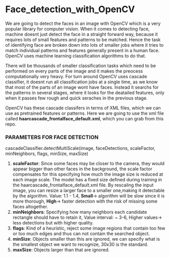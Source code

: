 # Face_detection_with_OpenCV

We are going to detect the faces in an image with OpenCV which is a very popular library for computer vision. When it comes to detecting face, machine doesnt just
detect the face in a straight forward way, because it requires lots of small features and patterns to be matched. Hence the task of identifying face are broken down
into lots of smaller jobs where it tries to match individual patterns and features generally present in a human face. OpenCV uses machine learning classification
algorithms to do that.  

There will be thousands of smaller classification tasks which need to be performed on every parts of the image and it makes the preocess computationally very heavy.
For turn around OpenCV uses cascade classifier, it doesnt run all classification jobs at a single time, as we know that most of the parts of an image wont have faces.
Instead it searchs for the patterns in several stages, where it looks for the deatailed features, only when it passes few rough and quick seraches in the previous
stage.  

OpenCV has these cascade classifers in terms of XML files, which we can use as pretrained features or patterns. Here we are going to use the xml file called 
**haarcascade_frontalface_default.xml**, which you can grab from this repo.



### PARAMETERS FOR FACE DETECTION
cascadeClassifier.detectMultiScale(image, faceDetections, scaleFactor, minNeighbors, flags, minSize, maxSize)  

1. **scaleFactor**: Since some faces may be closer to the camera, they would appear bigger than other faces in the background, the scale factor compensates for this
specifying how much the image size is reduced at each image scale. The model has a fixed size defined during training in the haarcascade_frontalface_default.xml file.
By rescaling the input image, you can resize a larger face to a smaller one,making it detectable by the algorithm. Value: 1.1 - 1.4, **Small**-> algorithm will be
slow since it is more thorough, **High**-> faster detection with the risk of missing some faces altogether.  
2. **minNeighbors**: Specifying how many neighbors each candidate rectangle should have to retain it, Value interval: ~ 3-6, Higher values-> less detections but with
higher quality.  
3. **flags**: Kind of a heuristic, reject some image regions that contain too few or too much edges and thus can not contain the searched object.  
4. **minSize**: Objects smaller than this are ignored,	we can specify what is the smallest object we want to recognize, 30x30 is the standard.  
5. **maxSize**: Objects larger than that are ignored.

